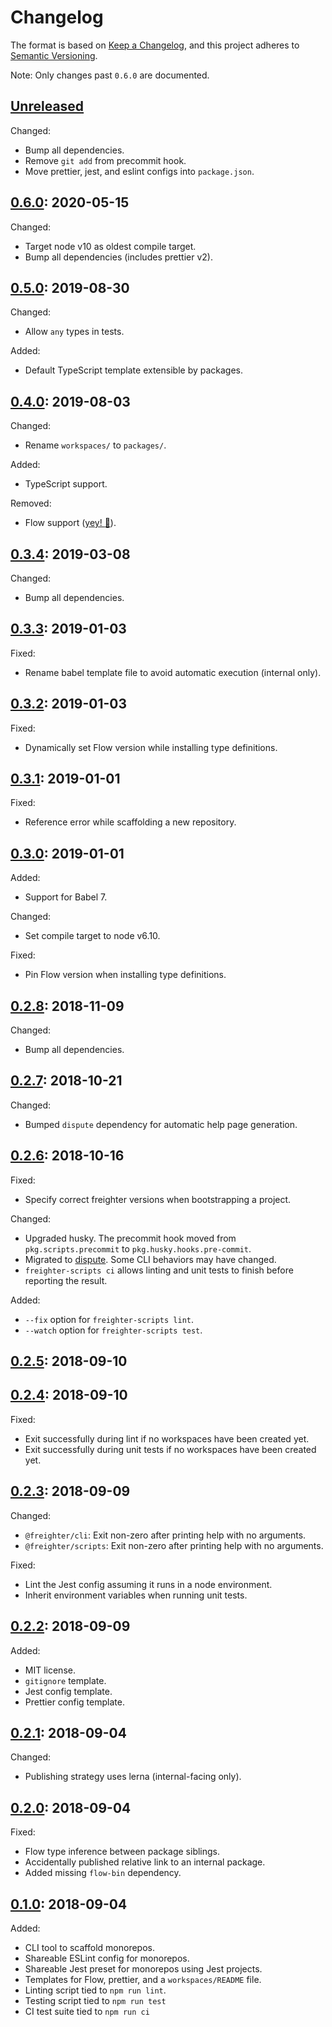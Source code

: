 # Changelog
The format is based on [Keep a Changelog](https://keepachangelog.com/en/1.0.0/), and this project adheres to [Semantic Versioning](https://semver.org/spec/v2.0.0.html).

Note: Only changes past `0.6.0` are documented.

## [Unreleased]
Changed:
- Bump all dependencies.
- Remove `git add` from precommit hook.
- Move prettier, jest, and eslint configs into `package.json`.

## [0.6.0]: 2020-05-15
Changed:
- Target node v10 as oldest compile target.
- Bump all dependencies (includes prettier v2).

## [0.5.0]: 2019-08-30
Changed:
- Allow `any` types in tests.

Added:
- Default TypeScript template extensible by packages.

## [0.4.0]: 2019-08-03
Changed:
- Rename `workspaces/` to `packages/`.

Added:
- TypeScript support.

Removed:
- Flow support ([yey! :tada:](https://i.kym-cdn.com/entries/icons/mobile/000/022/134/elmo.jpg)).

## [0.3.4]: 2019-03-08
Changed:
- Bump all dependencies.

## [0.3.3]: 2019-01-03
Fixed:
- Rename babel template file to avoid automatic execution (internal only).

## [0.3.2]: 2019-01-03
Fixed:
- Dynamically set Flow version while installing type definitions.

## [0.3.1]: 2019-01-01
Fixed:
- Reference error while scaffolding a new repository.

## [0.3.0]: 2019-01-01
Added:
- Support for Babel 7.

Changed:
- Set compile target to node v6.10.

Fixed:
- Pin Flow version when installing type definitions.

## [0.2.8]: 2018-11-09
Changed:
- Bump all dependencies.

## [0.2.7]: 2018-10-21
Changed:
- Bumped `dispute` dependency for automatic help page generation.

## [0.2.6]: 2018-10-16
Fixed:
- Specify correct freighter versions when bootstrapping a project.

Changed:
- Upgraded husky. The precommit hook moved from `pkg.scripts.precommit` to `pkg.husky.hooks.pre-commit`.
- Migrated to [dispute](https://github.com/PsychoLlama/dispute/). Some CLI behaviors may have changed.
- `freighter-scripts ci` allows linting and unit tests to finish before reporting the result.

Added:
- `--fix` option for `freighter-scripts lint`.
- `--watch` option for `freighter-scripts test`.

## [0.2.5]: 2018-09-10

## [0.2.4]: 2018-09-10
Fixed:
- Exit successfully during lint if no workspaces have been created yet.
- Exit successfully during unit tests if no workspaces have been created yet.

## [0.2.3]: 2018-09-09
Changed:
- `@freighter/cli`: Exit non-zero after printing help with no arguments.
- `@freighter/scripts`: Exit non-zero after printing help with no arguments.

Fixed:
- Lint the Jest config assuming it runs in a node environment.
- Inherit environment variables when running unit tests.

## [0.2.2]: 2018-09-09
Added:
- MIT license.
- `gitignore` template.
- Jest config template.
- Prettier config template.

## [0.2.1]: 2018-09-04
Changed:
- Publishing strategy uses lerna (internal-facing only).

## [0.2.0]: 2018-09-04
Fixed:
- Flow type inference between package siblings.
- Accidentally published relative link to an internal package.
- Added missing `flow-bin` dependency.

## [0.1.0]: 2018-09-04
Added:
- CLI tool to scaffold monorepos.
- Shareable ESLint config for monorepos.
- Shareable Jest preset for monorepos using Jest projects.
- Templates for Flow, prettier, and a `workspaces/README` file.
- Linting script tied to `npm run lint`.
- Testing script tied to `npm run test`
- CI test suite tied to `npm run ci`

[Unreleased]: https://github.com/PsychoLlama/freighter/compare/v0.6.0...HEAD
[0.6.0]: https://github.com/PsychoLlama/freighter/compare/v0.5.0..v0.6.0
[0.5.0]: https://github.com/PsychoLlama/freighter/compare/v0.4.0..v0.5.0
[0.4.0]: https://github.com/PsychoLlama/freighter/compare/v0.3.4..v0.4.0
[0.3.4]: https://github.com/PsychoLlama/freighter/compare/v0.3.3..v0.3.4
[0.3.3]: https://github.com/PsychoLlama/freighter/compare/v0.3.2..v0.3.3
[0.3.2]: https://github.com/PsychoLlama/freighter/compare/v0.3.1..v0.3.2
[0.3.1]: https://github.com/PsychoLlama/freighter/compare/v0.3.0..v0.3.1
[0.3.0]: https://github.com/PsychoLlama/freighter/compare/v0.2.8..v0.3.0
[0.2.8]: https://github.com/PsychoLlama/freighter/compare/v0.2.7..v0.2.8
[0.2.7]: https://github.com/PsychoLlama/freighter/compare/v0.2.6..v0.2.7
[0.2.6]: https://github.com/PsychoLlama/freighter/compare/v0.2.5..v0.2.6
[0.2.5]: https://github.com/PsychoLlama/freighter/compare/v0.2.4..v0.2.5
[0.2.4]: https://github.com/PsychoLlama/freighter/compare/v0.2.3..v0.2.4
[0.2.3]: https://github.com/PsychoLlama/freighter/compare/v0.2.2..v0.2.3
[0.2.2]: https://github.com/PsychoLlama/freighter/compare/v0.2.1..v0.2.2
[0.2.1]: https://github.com/PsychoLlama/freighter/compare/v0.2.0..v0.2.1
[0.2.0]: https://github.com/PsychoLlama/freighter/compare/v0.1.0..v0.2.0
[0.1.0]: https://github.com/PsychoLlama/freighter/releases/tag/v0.1.0
